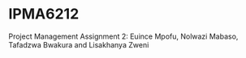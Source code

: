 # IPMA6212
Project Management Assignment 2: Euince Mpofu, Nolwazi Mabaso, Tafadzwa Bwakura and Lisakhanya Zweni
